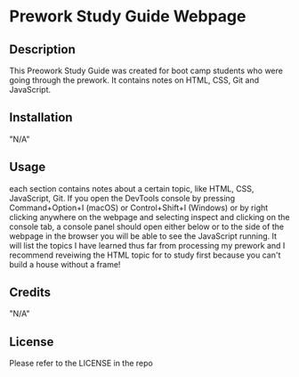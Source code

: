# Prework Study Guide Webpage

## Description

This Preowork Study Guide was created for boot camp students who were going through the prework. It contains notes on HTML, CSS, Git and JavaScript.


## Installation

"N/A"

## Usage

each section contains notes about a certain topic, like HTML, CSS, JavaScript, Git. If you open the DevTools console by pressing Command+Option+I (macOS) or Control+Shift+I (Windows) or by right clicking anywhere on the webpage and selecting inspect and clicking on the console tab, a console panel should open either below or to the side of the webpage in the browser you will be able to see the JavaScript running. It will list the topics I have learned thus far from processing my prework and I recommend reveiwing the HTML topic for to study first because you can't build a house without a frame!


## Credits

"N/A"

## License

Please refer to the LICENSE in the repo

